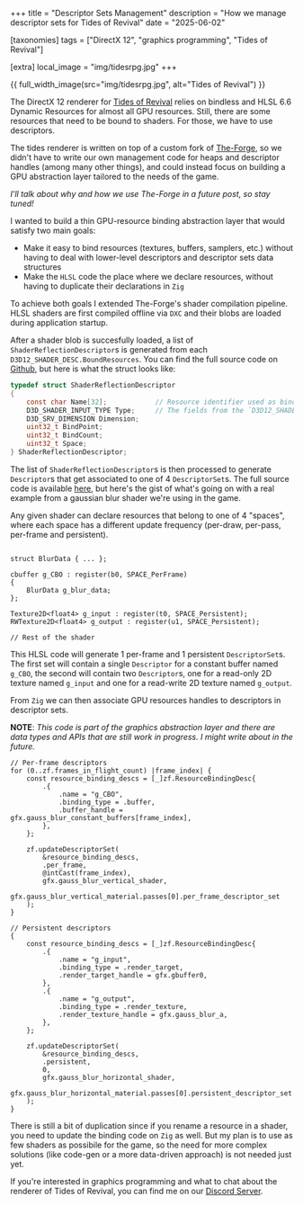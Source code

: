 +++
title = "Descriptor Sets Management"
description = "How we manage descriptor sets for Tides of Revival"
date = "2025-06-02"

[taxonomies]
tags = ["DirectX 12", "graphics programming", "Tides of Revival"]

[extra]
local_image = "img/tidesrpg.jpg"
+++

{{ full_width_image(src="img/tidesrpg.jpg", alt="Tides of Revival") }}

The DirectX 12 renderer for [Tides of Revival](https://github.com/Srekel/tides-of-revival) relies on bindless and HLSL 6.6 Dynamic Resources for almost all GPU resources.
Still, there are some resources that need to be bound to shaders. For those, we have to use descriptors.

The tides renderer is written on top of a custom fork of [The-Forge](https://github.com/gmodarelli/The-Forge/tree/ze-forge), so we didn't have to write our own management code for heaps and descriptor handles (among many other things), and could instead focus on building a GPU abstraction layer tailored to the needs of the game.

_I'll talk about why and how we use The-Forge in a future post, so stay tuned!_

I wanted to build a thin GPU-resource binding abstraction layer that would satisfy two main goals:

- Make it easy to bind resources (textures, buffers, samplers, etc.) without having to deal with lower-level descriptors and descriptor sets data structures
- Make the `HLSL` code the place where we declare resources, without having to duplicate their declarations in `Zig`

To achieve both goals I extended The-Forge's shader compilation pipeline.
HLSL shaders are first compiled offline via `DXC` and their blobs are loaded during application startup.

After a shader blob is succesfully loaded, a list of `ShaderReflectionDescriptor`s is generated from each `D3D12_SHADER_DESC.BoundResources`. You can find the full source code on [Github](https://github.com/gmodarelli/The-Forge/blob/ze-forge/Common_3/Graphics/Direct3D12/Direct3D12_cxx.cpp#L133), but here is what the struct looks like:

```C
typedef struct ShaderReflectionDescriptor
{
    const char Name[32];            // Resource identifier used as binding key from higher-level APIs
    D3D_SHADER_INPUT_TYPE Type;     // The fields from the `D3D12_SHADER_INPUT_BIND_DESC` struct.
    D3D_SRV_DIMENSION Dimension;
    uint32_t BindPoint;
    uint32_t BindCount;
    uint32_t Space;
} ShaderReflectionDescriptor;
```

The list of `ShaderReflectionDescriptor`s is then processed to generate `Descriptor`s that get associated to one of 4 `DescriptorSet`s. The full source code is available [here](https://github.com/gmodarelli/The-Forge/blob/ze-forge/Common_3/Graphics/Direct3D12/Direct3D12.c#L4448), but here's the gist of what's going on with a real example from a gaussian blur shader we're using in the game.

Any given shader can declare resources that belong to one of 4 "spaces", where each space has a different update frequency (per-draw, per-pass, per-frame and persistent).

```HLSL

struct BlurData { ... };

cbuffer g_CBO : register(b0, SPACE_PerFrame)
{
    BlurData g_blur_data;
};

Texture2D<float4> g_input : register(t0, SPACE_Persistent);
RWTexture2D<float4> g_output : register(u1, SPACE_Persistent);

// Rest of the shader
```

This HLSL code will generate 1 per-frame and 1 persistent `DescriptorSet`s. The first set will contain a single `Descriptor` for a constant buffer named `g_CBO`, the second will contain two `Descriptor`s, one for a read-only 2D texture named `g_input` and one for a read-write 2D texture named `g_output`.

From `Zig` we can then associate GPU resources handles to descriptors in descriptor sets.

**NOTE**: _This code is part of the graphics abstraction layer and there are data types and APIs that are still work in progress. I might write about in the future._

```ZIG
// Per-frame descriptors
for (0..zf.frames_in_flight_count) |frame_index| {
    const resource_binding_descs = [_]zf.ResourceBindingDesc{
        .{
            .name = "g_CBO",
            .binding_type = .buffer,
            .buffer_handle = gfx.gauss_blur_constant_buffers[frame_index],
        },
    };

    zf.updateDescriptorSet(
        &resource_binding_descs,
        .per_frame,
        @intCast(frame_index),
        gfx.gauss_blur_vertical_shader,
        gfx.gauss_blur_vertical_material.passes[0].per_frame_descriptor_set
    );
}

// Persistent descriptors
{
    const resource_binding_descs = [_]zf.ResourceBindingDesc{
        .{
            .name = "g_input",
            .binding_type = .render_target,
            .render_target_handle = gfx.gbuffer0,
        },
        .{
            .name = "g_output",
            .binding_type = .render_texture,
            .render_texture_handle = gfx.gauss_blur_a,
        },
    };

    zf.updateDescriptorSet(
        &resource_binding_descs,
        .persistent,
        0,
        gfx.gauss_blur_horizontal_shader,
        gfx.gauss_blur_horizontal_material.passes[0].persistent_descriptor_set
    );
}
```

There is still a bit of duplication since if you rename a resource in a shader, you need to update the binding code on `Zig` as well. But my plan is to use as few shaders as possibile for the game, so the need for more complex solutions (like code-gen or a more data-driven approach) is not needed just yet.

If you're interested in graphics programming and what to chat about the renderer of Tides of Revival, you can find me on our [Discord Server](https://discord.gg/t2SUa4ng).